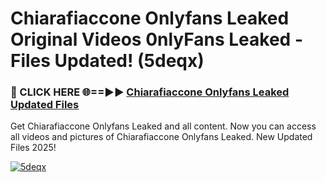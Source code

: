 # Chiarafiaccone Onlyfans Leaked Original Videos 0nlyFans Leaked - Files Updated! (5deqx)

<h3>🔴 CLICK HERE 🌐==►► <a href="https://tinyurl.com/ms9xzufz" rel="nofollow">Chiarafiaccone Onlyfans Leaked Updated Files</a></h3>

Get Chiarafiaccone Onlyfans Leaked and all content. Now you can access all videos and pictures of Chiarafiaccone Onlyfans Leaked. New Updated Files 2025!

[![5deqx](https://i.imgur.com/PQ7UWWw.gif)](https://tinyurl.com/ms9xzufz)
